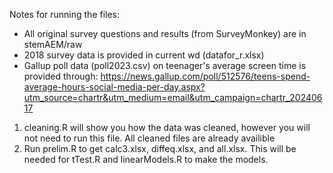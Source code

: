 Notes for running the files:
- All original survey questions and results (from SurveyMonkey) are in stemAEM/raw
- 2018 survey data is provided in current wd (datafor_r.xlsx)
- Gallup poll data (poll2023.csv) on teenager's average screen time is provided through: https://news.gallup.com/poll/512576/teens-spend-average-hours-social-media-per-day.aspx?utm_source=chartr&utm_medium=email&utm_campaign=chartr_20240617

1. cleaning.R will show you how the data was cleaned, however you will not need to run this file. All cleaned files are already availible
2. Run prelim.R to get calc3.xlsx, diffeq.xlsx, and all.xlsx. This will be needed for tTest.R and linearModels.R to make the models.
